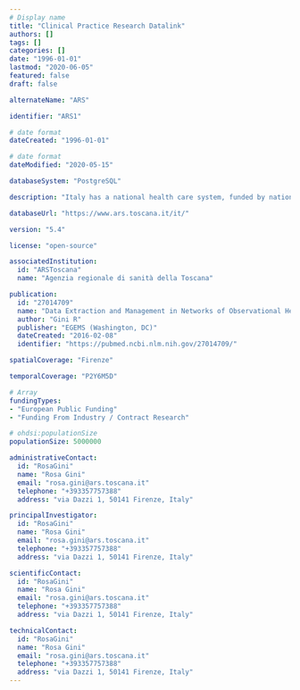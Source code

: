 ```yaml
---
# Display name
title: "Clinical Practice Research Datalink"
authors: []
tags: []
categories: []
date: "1996-01-01"
lastmod: "2020-06-05"
featured: false
draft: false

alternateName: "ARS"

identifier: "ARS1"

# date format
dateCreated: "1996-01-01"

# date format
dateModified: "2020-05-15"

databaseSystem: "PostgreSQL"

description: "Italy has a national health care system, funded by national tax but organised at a regional level: each region receives money from the central government and must pay for the healthcare of its inhabitants. Administrative data of healthcare purchased (or administered) by each region are collected with the same national data model. ARS has a copy of the administrative data of the Tuscany region. Moreover ARS has a copy of the death and birth registry and of the malformation registry, and they can be linked at an individual level with the other health data available. The core of the system is the inhabitant registry."

databaseUrl: "https://www.ars.toscana.it/it/"

version: "5.4"

license: "open-source"

associatedInstitution: 
  id: "ARSToscana"
  name: "Agenzia regionale di sanità della Toscana"

publication: 
  id: "27014709"
  name: "Data Extraction and Management in Networks of Observational Health Care Databases for Scientific Research: A Comparison of EU-ADR, OMOP, Mini-Sentinel and MATRICE Strategies"
  author: "Gini R"
  publisher: "EGEMS (Washington, DC)"
  dateCreated: "2016-02-08"
  identifier: "https://pubmed.ncbi.nlm.nih.gov/27014709/"

spatialCoverage: "Firenze"

temporalCoverage: "P2Y6M5D"

# Array
fundingTypes:
- "European Public Funding"
- "Funding From Industry / Contract Research" 

# ohdsi:populationSize
populationSize: 5000000

administrativeContact:
  id: "RosaGini"
  name: "Rosa Gini"
  email: "rosa.gini@ars.toscana.it"
  telephone: "+393357757388"
  address: "via Dazzi 1, 50141 Firenze, Italy"

principalInvestigator:
  id: "RosaGini"
  name: "Rosa Gini"
  email: "rosa.gini@ars.toscana.it"
  telephone: "+393357757388"
  address: "via Dazzi 1, 50141 Firenze, Italy"

scientificContact:
  id: "RosaGini"
  name: "Rosa Gini"
  email: "rosa.gini@ars.toscana.it"
  telephone: "+393357757388"
  address: "via Dazzi 1, 50141 Firenze, Italy"

technicalContact:
  id: "RosaGini"
  name: "Rosa Gini"
  email: "rosa.gini@ars.toscana.it"
  telephone: "+393357757388"
  address: "via Dazzi 1, 50141 Firenze, Italy"
---
```

